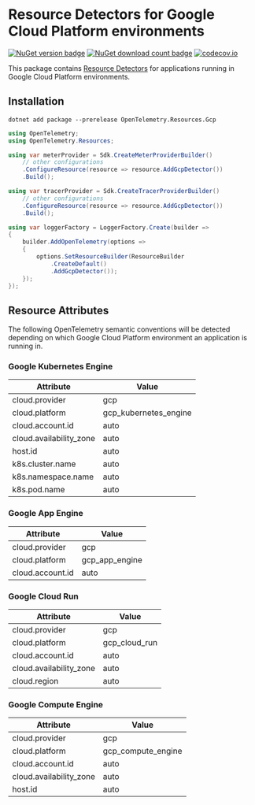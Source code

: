 # Resource Detectors for Google Cloud Platform environments

[![NuGet version badge](https://img.shields.io/nuget/v/OpenTelemetry.Resources.Gcp)](https://www.nuget.org/packages/OpenTelemetry.Resources.Gcp)
[![NuGet download count badge](https://img.shields.io/nuget/dt/OpenTelemetry.Resources.Gcp)](https://www.nuget.org/packages/OpenTelemetry.Resources.Gcp)
[![codecov.io](https://codecov.io/gh/open-telemetry/opentelemetry-dotnet-contrib/branch/main/graphs/badge.svg?flag=unittests-Resources.Gcp)](https://app.codecov.io/gh/open-telemetry/opentelemetry-dotnet-contrib?flags[0]=unittests-Resources.Gcp)

This package contains [Resource
Detectors](https://github.com/open-telemetry/opentelemetry-specification/blob/main/specification/resource/sdk.md#detecting-resource-information-from-the-environment)
for applications running in Google Cloud Platform environments.

## Installation

```shell
dotnet add package --prerelease OpenTelemetry.Resources.Gcp
```

```csharp
using OpenTelemetry;
using OpenTelemetry.Resources;

using var meterProvider = Sdk.CreateMeterProviderBuilder()
    // other configurations
    .ConfigureResource(resource => resource.AddGcpDetector())
    .Build();

using var tracerProvider = Sdk.CreateTracerProviderBuilder()
    // other configurations
    .ConfigureResource(resource => resource.AddGcpDetector())
    .Build();

using var loggerFactory = LoggerFactory.Create(builder =>
{
    builder.AddOpenTelemetry(options =>
    {
        options.SetResourceBuilder(ResourceBuilder
            .CreateDefault()
            .AddGcpDetector());
    });
});
```

## Resource Attributes

The following OpenTelemetry semantic conventions will be detected depending on
which Google Cloud Platform environment an application is running in.

### Google Kubernetes Engine

| Attribute               | Value                 |
|-------------------------|-----------------------|
| cloud.provider          | gcp                   |
| cloud.platform          | gcp_kubernetes_engine |
| cloud.account.id        | auto                  |
| cloud.availability_zone | auto                  |
| host.id                 | auto                  |
| k8s.cluster.name        | auto                  |
| k8s.namespace.name      | auto                  |
| k8s.pod.name            | auto                  |

### Google App Engine

| Attribute               | Value          |
|-------------------------|----------------|
| cloud.provider          | gcp            |
| cloud.platform          | gcp_app_engine |
| cloud.account.id        | auto           |

### Google Cloud Run

| Attribute               | Value         |
|-------------------------|---------------|
| cloud.provider          | gcp           |
| cloud.platform          | gcp_cloud_run |
| cloud.account.id        | auto          |
| cloud.availability_zone | auto          |
| cloud.region            | auto          |

### Google Compute Engine

| Attribute               | Value              |
|-------------------------|--------------------|
| cloud.provider          | gcp                |
| cloud.platform          | gcp_compute_engine |
| cloud.account.id        | auto               |
| cloud.availability_zone | auto               |
| host.id                 | auto               |

